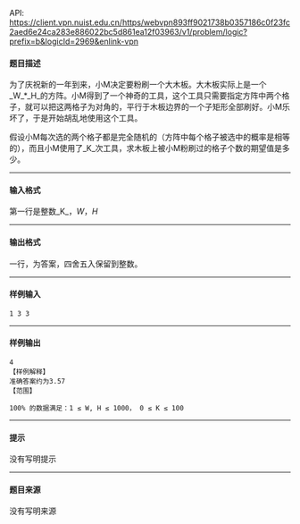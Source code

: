 API: https://client.vpn.nuist.edu.cn/https/webvpn893ff9021738b0357186c0f23fc2aed6e24ca283e886022bc5d861ea12f03963/v1/problem/logic?prefix=b&logicId=2969&enlink-vpn

#### 题目描述

为了庆祝新的一年到来，小M决定要粉刷一个大木板。大木板实际上是一个_W_\*_H_的方阵。小M得到了一个神奇的工具，这个工具只需要指定方阵中两个格子，就可以把这两格子为对角的，平行于木板边界的一个子矩形全部刷好。小M乐坏了，于是开始胡乱地使用这个工具。

假设小M每次选的两个格子都是完全随机的（方阵中每个格子被选中的概率是相等的），而且小M使用了_K_次工具，求木板上被小M粉刷过的格子个数的期望值是多少。

---

#### 输入格式

第一行是整数_K_，_W_，_H_

---

#### 输出格式

一行，为答案，四舍五入保留到整数。

---

#### 样例输入
```
1 3 3

```

---

#### 样例输出
```
4
【样例解释】
准确答案约为3.57
【范围】

100% 的数据满足：1 ≤ W, H ≤ 1000， 0 ≤ K ≤ 100
```

---

#### 提示

没有写明提示

---

#### 题目来源

没有写明来源